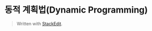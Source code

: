 #  동적 계획법(Dynamic Programming)





> Written with [StackEdit](https://stackedit.io/).
<!--stackedit_data:
eyJoaXN0b3J5IjpbLTE1MTk4MTYyMTJdfQ==
-->